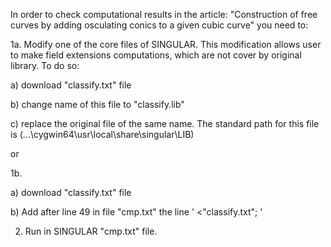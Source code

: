 In order to check computational results in the article: "Construction of free curves by adding osculating conics to a given cubic curve" you need to:

1a. Modify one of the core files of SINGULAR. This modification allows user to make field extensions computations, which are not cover by original library. To do so:

a) download "classify.txt" file

b) change name of this file to "classify.lib"

c) replace the original file of the same name. The standard path for this file is (...\cygwin64\usr\local\share\singular\LIB)

or

1b.

a) download "classify.txt" file

b) Add after line 49 in file "cmp.txt" the line ' <"classify.txt"; '

2. Run in SINGULAR "cmp.txt" file.
